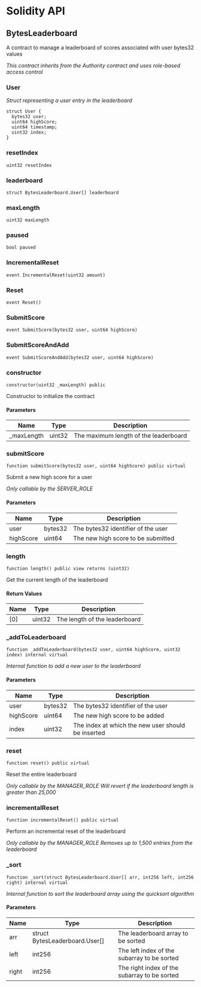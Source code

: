 # Solidity API

## BytesLeaderboard

A contract to manage a leaderboard of scores associated with user bytes32 values

_This contract inherits from the Authority contract and uses role-based access control_

### User

_Struct representing a user entry in the leaderboard_

```solidity
struct User {
  bytes32 user;
  uint64 highScore;
  uint64 timestamp;
  uint32 index;
}
```

### resetIndex

```solidity
uint32 resetIndex
```

### leaderboard

```solidity
struct BytesLeaderboard.User[] leaderboard
```

### maxLength

```solidity
uint32 maxLength
```

### paused

```solidity
bool paused
```

### IncrementalReset

```solidity
event IncrementalReset(uint32 amount)
```

### Reset

```solidity
event Reset()
```

### SubmitScore

```solidity
event SubmitScore(bytes32 user, uint64 highScore)
```

### SubmitScoreAndAdd

```solidity
event SubmitScoreAndAdd(bytes32 user, uint64 highScore)
```

### constructor

```solidity
constructor(uint32 _maxLength) public
```

Constructor to initialize the contract

#### Parameters

| Name | Type | Description |
| ---- | ---- | ----------- |
| _maxLength | uint32 | The maximum length of the leaderboard |

### submitScore

```solidity
function submitScore(bytes32 user, uint64 highScore) public virtual
```

Submit a new high score for a user

_Only callable by the SERVER_ROLE_

#### Parameters

| Name | Type | Description |
| ---- | ---- | ----------- |
| user | bytes32 | The bytes32 identifier of the user |
| highScore | uint64 | The new high score to be submitted |

### length

```solidity
function length() public view returns (uint32)
```

Get the current length of the leaderboard

#### Return Values

| Name | Type | Description |
| ---- | ---- | ----------- |
| [0] | uint32 | The length of the leaderboard |

### _addToLeaderboard

```solidity
function _addToLeaderboard(bytes32 user, uint64 highScore, uint32 index) internal virtual
```

_Internal function to add a new user to the leaderboard_

#### Parameters

| Name | Type | Description |
| ---- | ---- | ----------- |
| user | bytes32 | The bytes32 identifier of the user |
| highScore | uint64 | The new high score to be added |
| index | uint32 | The index at which the new user should be inserted |

### reset

```solidity
function reset() public virtual
```

Reset the entire leaderboard

_Only callable by the MANAGER_ROLE
Will revert if the leaderboard length is greater than 25,000_

### incrementalReset

```solidity
function incrementalReset() public virtual
```

Perform an incremental reset of the leaderboard

_Only callable by the MANAGER_ROLE
Removes up to 1,500 entries from the leaderboard_

### _sort

```solidity
function _sort(struct BytesLeaderboard.User[] arr, int256 left, int256 right) internal virtual
```

_Internal function to sort the leaderboard array using the quicksort algorithm_

#### Parameters

| Name | Type | Description |
| ---- | ---- | ----------- |
| arr | struct BytesLeaderboard.User[] | The leaderboard array to be sorted |
| left | int256 | The left index of the subarray to be sorted |
| right | int256 | The right index of the subarray to be sorted |

